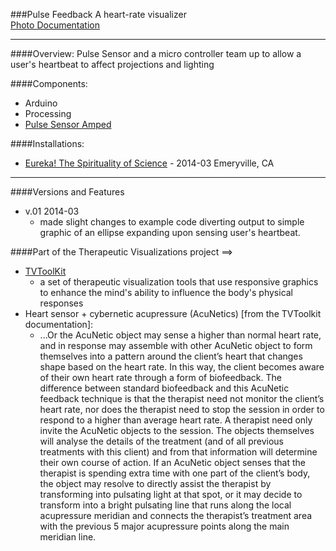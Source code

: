 ###Pulse Feedback
A heart-rate visualizer  
[Photo Documentation](https://www.flickr.com/photos/jaycody9/sets/72157645325802743/)
____________

####Overview:
Pulse Sensor and a micro controller team up to allow a user's heartbeat to affect projections and lighting

####Components:
- Arduino
- Processing
- [Pulse Sensor Amped]


####Installations:
- [Eureka! The Spirituality of Science](https://www.flickr.com/photos/jaycody9/sets/72157645325802743/)  -  2014-03 Emeryville, CA



____________
####Versions and Features
- v.01 2014-03
	- made slight changes to example code diverting output to simple graphic of an ellipse expanding upon sensing user's heartbeat.


####Part of the Therapeutic Visualizations project ==> 
- [TVToolKit](https://github.com/VideoAlchemy/TVToolkit)
	- a set of therapeutic visualization tools that use responsive graphics to enhance the mind's ability to influence the body's physical responses
- Heart sensor + cybernetic acupressure (AcuNetics) [from the TVToolkit documentation]:
	- ...Or the AcuNetic object may sense a higher than normal heart rate, and in response may assemble with other AcuNetic object to form themselves into a pattern around the client’s heart that changes shape based on the heart rate. In this way, the client becomes aware of their own heart rate through a form of biofeedback. The difference between standard biofeedback and this AcuNetic feedback technique is that the therapist need not monitor the client’s heart rate, nor does the therapist need to stop the session in order to respond to a higher than average heart rate. A therapist need only invite the AcuNetic objects to the session. The objects themselves will analyse the details of the treatment (and of all previous treatments with this client) and from that information will determine their own course of action. If an AcuNetic object senses that the therapist is spending extra time with one part of the client’s body, the object may resolve to directly assist the therapist by transforming into pulsating light at that spot, or it may decide to transform into a bright pulsating line that runs along the local acupressure meridian and connects the therapist’s treatment area with the previous 5 major acupressure points along the main meridian line.







[Pulse Sensor Amped]:http://www.adafruit.com/blog/2012/11/09/new-product-pulse-sensor-amped/
